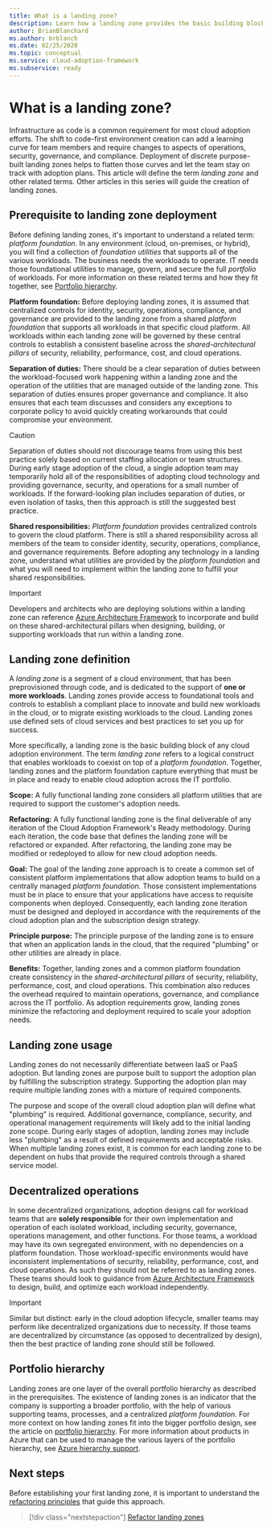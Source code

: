 ```yaml
---
title: What is a landing zone?
description: Learn how a landing zone provides the basic building block of any cloud adoption environment.
author: BrianBlanchard
ms.author: brblanch
ms.date: 02/25/2020
ms.topic: conceptual
ms.service: cloud-adoption-framework
ms.subservice: ready
---
```


<!-- markdownlint-disable MD026 -->

# What is a landing zone?

Infrastructure as code is a common requirement for most cloud adoption efforts. The shift to code-first environment creation can add a learning curve for team members and require changes to aspects of operations, security, governance, and compliance. Deployment of discrete purpose-built landing zones helps to flatten those curves and let the team stay on track with adoption plans. This article will define the term _landing zone_ and other related terms. Other articles in this series will guide the creation of landing zones.

## Prerequisite to landing zone deployment

Before defining landing zones, it's important to understand a related term: _platform foundation_. In any environment (cloud, on-premises, or hybrid), you will find a collection of _foundation utilities_ that supports all of the various workloads. The business needs the workloads to operate. IT needs those foundational utilities to manage, govern, and secure the full _portfolio_ of workloads. For more information on these related terms and how they fit together, see [Portfolio hierarchy](../../reference/fundamental-concepts/hosting-hierarchy.md).

**Platform foundation:** Before deploying landing zones, it is assumed that centralized controls for identity, security, operations, compliance, and governance are provided to the landing zone from a shared _platform foundation_ that supports all workloads in that specific cloud platform. All workloads within each landing zone will be governed by these central controls to establish a consistent baseline across the _shared-architectural pillars_ of security, reliability, performance, cost, and cloud operations.

**Separation of duties:** There should be a clear separation of duties between the workload-focused work happening within a landing zone and the operation of the utilities that are managed outside of the landing zone. This separation of duties ensures proper governance and compliance. It also ensures that each team discusses and considers any exceptions to corporate policy to avoid quickly creating workarounds that could compromise your environment.

> [!CAUTION]
> Separation of duties should not discourage teams from using this best practice solely based on current staffing allocation or team structures. During early stage adoption of the cloud, a single adoption team may temporarily hold all of the responsibilities of adopting cloud technology and providing governance, security, and operations for a small number of workloads. If the forward-looking plan includes separation of duties, or even isolation of tasks, then this approach is still the suggested best practice.

**Shared responsibilities:** _Platform foundation_ provides centralized controls to govern the cloud platform. There is still a shared responsibility across all members of the team to consider identity, security, operations, compliance, and governance requirements. Before adopting any technology in a landing zone, understand what utilities are provided by the _platform foundation_ and what you will need to implement within the landing zone to fulfill your shared responsibilities.

> [!IMPORTANT]
> Developers and architects who are deploying solutions within a landing zone can reference [Azure Architecture Framework](https://docs.microsoft.com/azure/architecture/framework/) to incorporate and build on these shared-architectural pillars when designing, building, or supporting workloads that run within a landing zone.

## Landing zone definition

A _landing zone_ is a segment of a cloud environment, that has been preprovisioned through code, and is dedicated to the support of **one or more workloads**. Landing zones provide access to foundational tools and controls to establish a compliant place to innovate and build new workloads in the cloud, or to migrate existing workloads to the cloud. Landing zones use defined sets of cloud services and best practices to set you up for success.

More specifically, a landing zone is the basic building block of any cloud adoption environment. The term _landing zone_ refers to a logical construct that enables workloads to coexist on top of a _platform foundation_. Together, landing zones and the platform foundation capture everything that must be in place and ready to enable cloud adoption across the IT portfolio.

**Scope:** A fully functional landing zone considers all platform utilities that are required to support the customer's adoption needs.

**Refactoring:** A fully functional landing zone is the final deliverable of any iteration of the Cloud Adoption Framework's Ready methodology. During each iteration, the code base that defines the landing zone will be refactored or expanded. After refactoring, the landing zone may be modified or redeployed to allow for new cloud adoption needs.

**Goal:** The goal of the landing zone approach is to create a common set of consistent platform implementations that allow adoption teams to build on a centrally managed _platform foundation_. Those consistent implementations must be in place to ensure that your applications have access to requisite components when deployed. Consequently, each landing zone iteration must be designed and deployed in accordance with the requirements of the cloud adoption plan and the subscription design strategy.

**Principle purpose:** The principle purpose of the landing zone is to ensure that when an application lands in the cloud, that the required "plumbing" or other utilities are already in place.

**Benefits:** Together, landing zones and a common platform foundation create consistency in the _shared-architectural pillars_ of security, reliability, performance, cost, and cloud operations. This combination also reduces the overhead required to maintain operations, governance, and compliance across the IT portfolio. As adoption requirements grow, landing zones minimize the refactoring and deployment required to scale your adoption needs.

## Landing zone usage

Landing zones do not necessarily differentiate between IaaS or PaaS adoption. But landing zones are purpose built to support the adoption plan by fulfilling the subscription strategy. Supporting the adoption plan may require multiple landing zones with a mixture of required components.

The purpose and scope of the overall cloud adoption plan will define what "plumbing" is required. Additional governance, compliance, security, and operational management requirements will likely add to the initial landing zone scope. During early stages of adoption, landing zones may include less "plumbing" as a result of defined requirements and acceptable risks. When multiple landing zones exist, it is common for each landing zone to be dependent on hubs that provide the required controls through a shared service model.

## Decentralized operations

In some decentralized organizations, adoption designs call for workload teams that are **solely responsible** for their own implementation and operation of each isolated workload, including security, governance, operations management, and other functions. For those teams, a workload may have its own segregated environment, with no dependencies on a platform foundation. Those workload-specific environments would have inconsistent implementations of security, reliability, performance, cost, and cloud operations. As such they should not be referred to as landing zones. These teams should look to guidance from [Azure Architecture Framework](https://docs.microsoft.com/azure/architecture/framework/) to design, build, and optimize each workload independently.

> [!IMPORTANT]
> Similar but distinct: early in the cloud adoption lifecycle, smaller teams may perform like decentralized organizations due to necessity. If those teams are decentralized by circumstance (as opposed to decentralized by design), then the best practice of landing zone should still be followed.

## Portfolio hierarchy

Landing zones are one layer of the overall portfolio hierarchy as described in the prerequisites. The existence of landing zones is an indicator that the company is supporting a broader portfolio, with the help of various supporting teams, processes, and a centralized _platform foundation_. For more context on how landing zones fit into the bigger portfolio design, see the article on [portfolio hierarchy](../../reference/fundamental-concepts/hosting-hierarchy.md). For more information about products in Azure that can be used to manage the various layers of the portfolio hierarchy, see [Azure hierarchy support](../../reference/fundamental-concepts/hierarchy-azure-tools.md).

## Next steps

Before establishing your first landing zone, it is important to understand the [refactoring principles](./refactor.md) that guide this approach.

> [!div class="nextstepaction"]
> [Refactor landing zones](./refactor.md)
